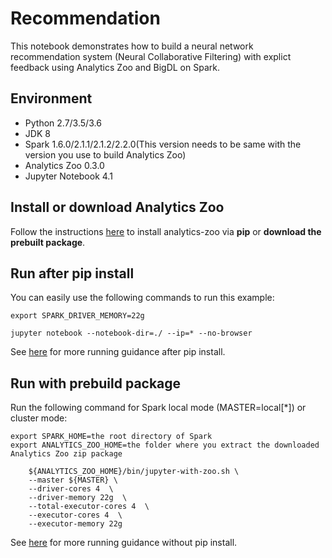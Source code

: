 # Recommendation
This notebook demonstrates how to build a neural network recommendation system (Neural Collaborative Filtering) with explict feedback using Analytics Zoo and BigDL on Spark.


## Environment
* Python 2.7/3.5/3.6
* JDK 8
* Spark 1.6.0/2.1.1/2.1.2/2.2.0(This version needs to be same with the version you use to build Analytics Zoo)
* Analytics Zoo 0.3.0
* Jupyter Notebook 4.1


## Install or download Analytics Zoo
Follow the instructions [here](https://analytics-zoo.github.io/master/#PythonUserGuide/install/) to install analytics-zoo via __pip__ or __download the prebuilt package__.


## Run after pip install
You can easily use the following commands to run this example:

    export SPARK_DRIVER_MEMORY=22g

    jupyter notebook --notebook-dir=./ --ip=* --no-browser

See [here](https://analytics-zoo.github.io/master/#PythonUserGuide/run/#run-after-pip-install) for more running guidance after pip install.

## Run with prebuild package
Run the following command for Spark local mode (MASTER=local[*]) or cluster mode:

    export SPARK_HOME=the root directory of Spark
    export ANALYTICS_ZOO_HOME=the folder where you extract the downloaded Analytics Zoo zip package

```
    ${ANALYTICS_ZOO_HOME}/bin/jupyter-with-zoo.sh \
    --master ${MASTER} \
    --driver-cores 4  \
    --driver-memory 22g  \
    --total-executor-cores 4  \
    --executor-cores 4  \
    --executor-memory 22g
```

See [here](https://analytics-zoo.github.io/master/#PythonUserGuide/run/#run-without-pip-install) for more running guidance without pip install.
